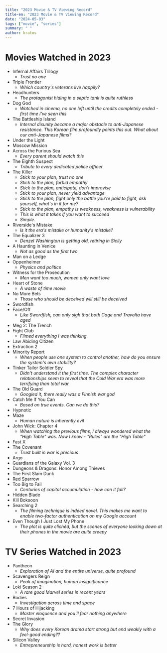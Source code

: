 ```yaml
---
title: "2023 Movie & TV Viewing Record"
title-en: "2023 Movie & TV Viewing Record"
date: "2024-05-03"
tags: ["movie", "series"]
summary: " "
author: kratos
---
```


# Movies Watched in 2023

- Infernal Affairs Trilogy
  - _Trust no one_
- Triple Frontier
  - _Which country's veterans live happily?_
- Headhunters
  - _The protagonist hiding in a septic tank is quite ruthless_
- Dog God
  - _Watched in cinema, no one left until the credits completely ended - first time I've seen this_
- The Battleship Island
  - _Internal disunity became a major obstacle to anti-Japanese resistance. This Korean film profoundly points this out. What about our anti-Japanese films?_
- Under the Light
- Moscow Mission
- Across the Furious Sea
  - _Every parent should watch this_
- The Eighth Suspect
  - _Tribute to every dedicated police officer_
- The Killer
  - _Stick to your plan, trust no one_
  - _Stick to the plan, forbid empathy_
  - _Stick to the plan, anticipate, don't improvise_
  - _Stick to your plan, never yield advantage_
  - _Stick to the plan, fight only the battle you're paid to fight, ask yourself, what's in it for me?_
  - _Stick to the plan, empathy is weakness, weakness is vulnerability_
  - _This is what it takes if you want to succeed_
  - _Simple._
- Riverside's Mistake
  - _Is it the era's mistake or humanity's mistake?_
- The Equalizer 3
  - _Denzel Washington is getting old, retiring in Sicily_
- A Haunting in Venice
  - _Not as good as the first two_
- Man on a Ledge
- Oppenheimer
  - _Physics and politics_
- Witness for the Prosecution
  - _Men want too much, women only want love_
- Heart of Stone
  - _A waste of time movie_
- No More Bets
  - _Those who should be deceived will still be deceived_
- Swordfish
- Face/Off
  - _Like Swordfish, can only sigh that both Cage and Travolta have aged_
- Meg 2: The Trench
- Fight Club
  - _Filmed everything I was thinking_
- Law Abiding Citizen
- Extraction 2
- Minority Report
  - _When people use one system to control another, how do you ensure the system's own stability?_
- Tinker Tailor Soldier Spy
  - _Didn't understand it the first time. The complex character relationships seem to reveal that the Cold War era was more terrifying than total war_
- The Old Guard
  - _Googled it, there really was a Finnish war god_
- Catch Me If You Can
  - _Based on true events. Can we do this?_
- Hypnotic
- Maze
  - _Human nature is inherently evil_
- John Wick: Chapter 4
  - _When watching the previous films, I always wondered what the "High Table" was. Now I know - "Rules" are the "High Table"_
- Fast X
- The Covenant
  - _Trust built in war is precious_
- Argo
- Guardians of the Galaxy Vol. 3
- Dungeons & Dragons: Honor Among Thieves
- The First Slam Dunk
- Red Sparrow
- Too Big to Fail
  - _Centuries of capital accumulation - how can it fall?_
- Hidden Blade
- Kill Boksoon
- Searching 2
  - _The filming technique is indeed novel. This makes me want to enable two-factor authentication on my Google account_
- Even Though I Just Lost My Phone
  - _The plot is quite clichéd, but the scenes of everyone looking down at their phones in the movie are quite creepy_

# TV Series Watched in 2023

- Pantheon
  - _Exploration of AI and the entire universe, quite profound_
- Scavengers Reign
  - _Peak of imagination, human insignificance_
- Loki Season 2
  - _A rare good Marvel series in recent years_
- Bodies
  - _Investigation across time and space_
- 7 Hours of Hijacking
  - _Master eloquence and you'll fear nothing anywhere_
- Secret Invasion
- The Glory
  - _Why does every Korean drama start strong but end weakly with a feel-good ending??_
- Silicon Valley
  - _Entrepreneurship is hard, honest work is better_